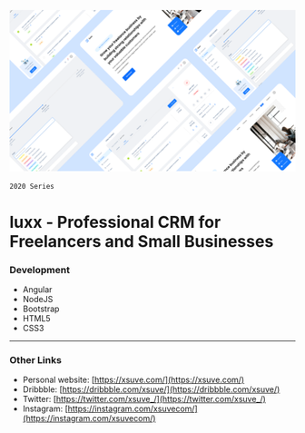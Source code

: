 ![luxx - Professional CRM for Freelancers and Small Businesses](screenshot.png)

`2020 Series`
# luxx - Professional CRM for Freelancers and Small Businesses


### Development
* Angular
* NodeJS
* Bootstrap
* HTML5
* CSS3

---

### Other Links
* Personal website: [https://xsuve.com/](https://xsuve.com/)
* Dribbble: [https://dribbble.com/xsuve/](https://dribbble.com/xsuve/)
* Twitter: [https://twitter.com/xsuve_/](https://twitter.com/xsuve_/)
* Instagram: [https://instagram.com/xsuvecom/](https://instagram.com/xsuvecom/)
